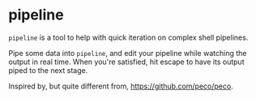 # pipeline

`pipeline` is a tool to help with quick iteration on complex shell pipelines.

Pipe some data into `pipeline`, and edit your pipeline while watching the
output in real time. When you're satisfied, hit escape to have its output
piped to the next stage.

Inspired by, but quite different from, https://github.com/peco/peco.
